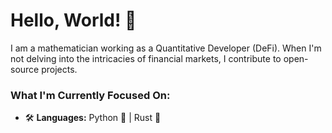 # Hello, World! 👋

I am a mathematician working as a Quantitative Developer (DeFi). When I'm not delving into the intricacies of financial markets, I contribute to open-source projects.

### What I'm Currently Focused On:

- 🛠 **Languages:** Python 🐍 | Rust 🦀
